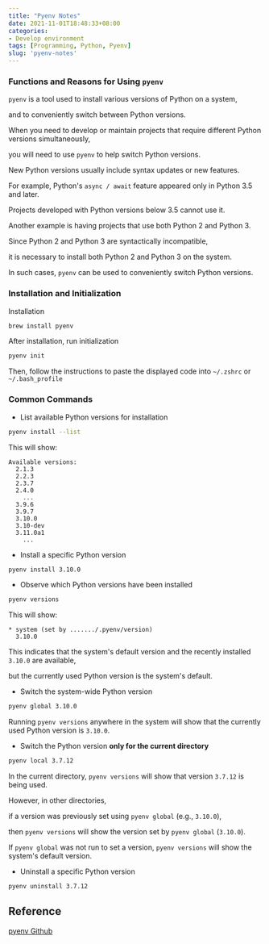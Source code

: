 ```yaml
---
title: "Pyenv Notes"
date: 2021-11-01T18:48:33+08:00
categories:
- Develop environment
tags: [Programming, Python, Pyenv]
slug: 'pyenv-notes'
---
```

### Functions and Reasons for Using `pyenv`

`pyenv` is a tool used to install various versions of Python on a system,

and to conveniently switch between Python versions.

When you need to develop or maintain projects that require different Python versions simultaneously,

you will need to use `pyenv` to help switch Python versions.

New Python versions usually include syntax updates or new features.

For example, Python's `async / await` feature appeared only in Python 3.5 and later.

Projects developed with Python versions below 3.5 cannot use it.

Another example is having projects that use both Python 2 and Python 3.

Since Python 2 and Python 3 are syntactically incompatible,

it is necessary to install both Python 2 and Python 3 on the system.

In such cases, `pyenv` can be used to conveniently switch Python versions.

### Installation and Initialization

Installation

```bash
brew install pyenv
```

After installation, run initialization

```bash
pyenv init
```

Then, follow the instructions to paste the displayed code into `~/.zshrc` or `~/.bash_profile`

### Common Commands

- List available Python versions for installation

```bash
pyenv install --list
```

This will show:

```
Available versions:
  2.1.3
  2.2.3
  2.3.7
  2.4.0
	...
  3.9.6
  3.9.7
  3.10.0
  3.10-dev
  3.11.0a1
	...
```

- Install a specific Python version

```bash
pyenv install 3.10.0
```

- Observe which Python versions have been installed

```bash
pyenv versions
```

This will show:

```
* system (set by ......./.pyenv/version)
  3.10.0
```

This indicates that the system's default version and the recently installed `3.10.0` are available,

but the currently used Python version is the system's default.

- Switch the system-wide Python version

```bash
pyenv global 3.10.0
```

Running `pyenv versions` anywhere in the system will show that the currently used Python version is `3.10.0`.

- Switch the Python version **only for the current directory**

```bash
pyenv local 3.7.12
```

In the current directory, `pyenv versions` will show that version `3.7.12` is being used.

However, in other directories,

if a version was previously set using `pyenv global` (e.g., `3.10.0`),

then `pyenv versions` will show the version set by `pyenv global` (`3.10.0`).

If `pyenv global` was not run to set a version, `pyenv versions` will show the system's default version.

- Uninstall a specific Python version

```bash
pyenv uninstall 3.7.12
```

## Reference

[pyenv Github](https://github.com/pyenv/pyenv)
